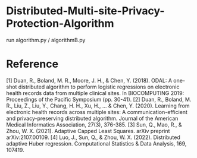 # Distributed-Multi-site-Privacy-Protection-Algorithm
run algorithm.py / algorithmB.py

# Reference
[1] Duan, R., Boland, M. R., Moore, J. H., & Chen, Y. (2018). ODAL: A one-shot distributed algorithm to perform logistic regressions on electronic health records data from multiple clinical sites. In BIOCOMPUTING 2019: Proceedings of the Pacific Symposium (pp. 30-41).
[2] Duan, R., Boland, M. R., Liu, Z., Liu, Y., Chang, H. H., Xu, H., ... & Chen, Y. (2020). Learning from electronic health records across multiple sites: A communication-efficient and privacy-preserving distributed algorithm. Journal of the American Medical Informatics Association, 27(3), 376-385.
[3] Sun, Q., Mao, R., & Zhou, W. X. (2021). Adaptive Capped Least Squares. arXiv preprint arXiv:2107.00109.
[4] Luo, J., Sun, Q., & Zhou, W. X. (2022). Distributed adaptive Huber regression. Computational Statistics & Data Analysis, 169, 107419.